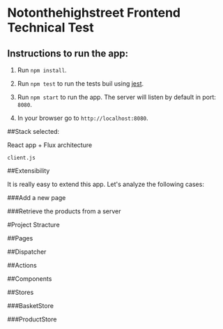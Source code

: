 # Notonthehighstreet Frontend Technical Test

## Instructions to run the app:

1. Run `npm install`.

2. Run `npm test` to run the tests buil using [jest](https://facebook.github.io/jest/).

3. Run `npm start` to run the app. The server will listen by default in port: `8080`.

4. In your browser go to `http://localhost:8080`.

##Stack selected:

React app + Flux architecture

`client.js`

##Extensibility

It is really easy to extend this app. Let's analyze the following cases:

###Add a new page

###Retrieve the products from a server


#Project Stracture

##Pages

##Dispatcher

##Actions

##Components

##Stores

###BasketStore

###ProductStore